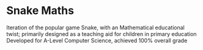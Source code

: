 # Snake Maths  

Iteration of the popular game Snake, with an Mathematical educational twist; primarily designed as a teaching aid for children in primary education  
Developed for A-Level Computer Science, achieved 100% overall grade  





